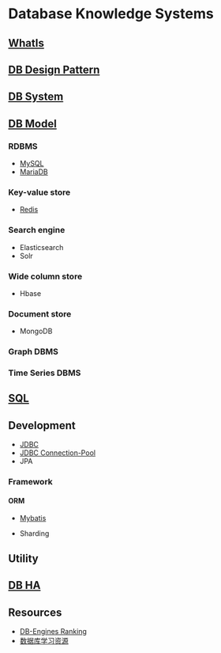 # Database Knowledge Systems

## [WhatIs](WhatIs.md)

## [DB Design Pattern](db-dp/README.md)

## [DB System](db-system/README.md)

## [DB Model](db-model/README.md)
### RDBMS
* [MySQL](khttps://github.com/SunnnyChan/knowledge-Sys-of-MySQL)
* [MariaDB](https://www.tuicool.com/articles/fUniAbQ)

### Key-value store
* [Redis](redis/README.md)

### Search engine
* Elasticsearch
* Solr

### Wide column store
* Hbase

### Document store
* MongoDB

### Graph DBMS

### Time Series DBMS

## [SQL](db-SQL/README.md)

## Development
* [JDBC](/db-dev/jdbc/README.md)
* [JDBC Connection-Pool](/db-dev/CP/README.md)
* JPA

### Framework
#### ORM
* [Mybatis](db-dev/mybatis/README.md)

* Sharding

## Utility

## [DB HA](db-HA/README.md)

## Resources
* [DB-Engines Ranking](https://db-engines.com/en/ranking)
* [数据库学习资源](https://yq.aliyun.com/articles/37308?spm=a2c4e.11155435.0.0.76751373Z8lEnY)
